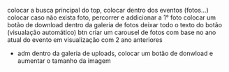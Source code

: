 colocar a busca principal do top, colocar dentro dos eventos (fotos...)
colocar caso não exista foto, percorrer e addicionar a 1° foto
colocar um botão de download dentro da galeria de fotos
deixar todo o texto do botão (visualação automático) btn
criar um carousel de fotos com base no ano atual do evento em visualização com 2 ano anteriores

- adm
  dentro da galeria de uploads, colocar um botão de donwload e aumentar o tamanho da imagem
